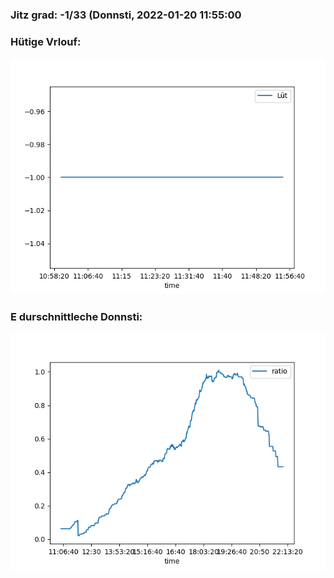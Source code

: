 ### Jitz grad: -1/33 (Donnsti, 2022-01-20 11:55:00

### Hütige Vrlouf:
![Graph](Today.png)

### E durschnittleche Donnsti:
![Graph](Donnsti.png)